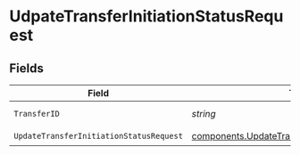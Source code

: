 # UdpateTransferInitiationStatusRequest


## Fields

| Field                                                                                                                | Type                                                                                                                 | Required                                                                                                             | Description                                                                                                          | Example                                                                                                              |
| -------------------------------------------------------------------------------------------------------------------- | -------------------------------------------------------------------------------------------------------------------- | -------------------------------------------------------------------------------------------------------------------- | -------------------------------------------------------------------------------------------------------------------- | -------------------------------------------------------------------------------------------------------------------- |
| `TransferID`                                                                                                         | *string*                                                                                                             | :heavy_check_mark:                                                                                                   | The transfer ID.                                                                                                     | XXX                                                                                                                  |
| `UpdateTransferInitiationStatusRequest`                                                                              | [components.UpdateTransferInitiationStatusRequest](../../models/components/updatetransferinitiationstatusrequest.md) | :heavy_check_mark:                                                                                                   | N/A                                                                                                                  |                                                                                                                      |
